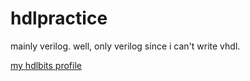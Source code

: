 # hdlpractice

mainly verilog. well, only verilog since i can't write vhdl.

[my hdlbits profile](https://hdlbits.01xz.net/wiki/Special:VlgStats/5BAD04F5BBDA4C99)
